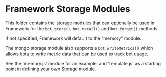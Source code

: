 # Framework Storage Modules

This folder contains the storage modules that can optionally be used in Framework for the `bot.store()`, `bot.recall()` and `bot.forget()` methods.

If not specified, Framework will default to the "memory" module.

The mongo storage module also supports a `bot.writeMetrics()` which allows bots to write metric data that can be used to track bot usage.  

See the 'memory.js' module for an example, and 'template.js' as a starting point in defining your own Storage module.
